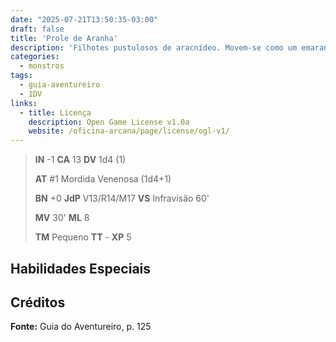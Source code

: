 ```yaml
---
date: "2025-07-21T13:50:35-03:00"
draft: false
title: 'Prole de Aranha'
description: 'Filhotes pustulosos de aracnídeo. Movem-se como um emaranhado nojento.'
categories:
  - monstros
tags:
  - guia-aventureiro
  - 1DV
links:
  - title: Licença
    description: Open Game License v1.0a
    website: /oficina-arcana/page/license/ogl-v1/
---
```


> **IN** -1 **CA** 13 **DV** 1d4 (1)
>
> **AT** #1 Mordida Venenosa (1d4+1)
>
> **BN** +0 **JdP** V13/R14/M17 **VS** Infravisão 60'
>
> **MV** 30' **ML** 8
>
> **TM** Pequeno **TT** - **XP** 5

## Habilidades Especiais

## Créditos

**Fonte:** Guia do Aventureiro, p. 125
